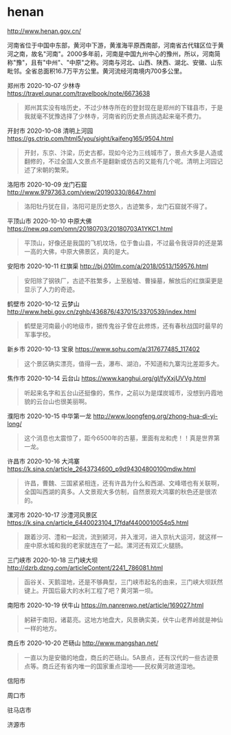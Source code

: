 # henan

http://www.henan.gov.cn/

河南省位于中国中东部，黄河中下游，黄淮海平原西南部，河南省古代辖区位于黄河之南，故名"河南"。2000多年前，河南是中国九州中心的豫州，所以，河南简称"豫"，且有"中州"、"中原"之称。河南与河北、山西、陕西、湖北、安徽、山东毗邻。全省总面积16.7万平方公里。黄河流经河南境内700多公里。

郑州市 2020-10-07 少林寺 https://travel.qunar.com/travelbook/note/6673638

> 郑州其实没有啥历史，不过少林寺所在的登封现在是郑州的下辖县市，于是我就毫不犹豫选择了少林寺，河南省的历史景点挑选起来毫不费力。

开封市 2020-10-08 清明上河园 https://gs.ctrip.com/html5/you/sight/kaifeng165/9504.html

> 开封，东京、汴梁，历史古都，现如今沦为三线城市了，景点大多是人造或翻修的，不过全国人文景点不是翻新或仿古的又能有几个呢。清明上河园记述了宋朝的繁荣。

洛阳市 2020-10-09 龙门石窟 http://www.9797363.com/view/20190330/8647.html

> 洛阳牡丹犹在目，洛阳可是历史悠久，古迹繁多，龙门石窟就不得了。

平顶山市 2020-10-10 中原大佛 https://new.qq.com/omn/20180703/20180703A1YKC1.html

> 平顶山，好像还是我国的飞机坟场，位于鲁山县，不过最令我讶异的还是第一高的大佛，中原大佛景区，真的是大。

安阳市 2020-10-11 红旗渠 http://bj.010lm.com/a/2018/0513/159576.html

> 安阳除了钢铁厂，古迹不胜繁多，上至殷墟、曹操墓，解放后的红旗渠更是显示了人力的奇迹。

鹤壁市 2020-10-12 云梦山 http://www.hebi.gov.cn/zghb/436876/437015/3370539/index.html

> 鹤壁是河南最小的地级市，据传鬼谷子曾在此修炼，还有春秋战国时最早的军事学校。

新乡市 2020-10-13 宝泉 https://www.sohu.com/a/317677485_117402

> 这个景区确实漂亮，值得一去，瀑布、湖泊，不知道和九寨沟比差距多大。

焦作市 2020-10-14 云台山 https://www.kanghui.org/gl/fyXxjUVVg.html

> 听起来名字和五台山还挺像的，焦作，之前以为是煤炭城市，没想到丹霞地貌的云台山也很美丽啊。

濮阳市 2020-10-15 中华第一龙 http://www.loongfeng.org/zhong-hua-di-yi-long/

> 这个消息也太震惊了，距今6500年的古墓，里面有龙和虎！！真是世界第一龙。

许昌市 2020-10-16 大鸿寨 https://k.sina.cn/article_2643734600_p9d94304800100mdiw.html

> 许昌，曹魏、三国紧紧相连，还有许昌为什么和西湖、文峰塔也有关联啊，全国叫西湖的真多。人文景观大多仿制，自然景观大鸿寨的秋色还是很浓的。

漯河市 2020-10-17 沙澧河风景区 https://k.sina.cn/article_6440023104_17fdaf4400010054q5.html

> 跟着沙河、澧和一起流，流到颍河，并入淮河，进入京杭大运河，就这样一座中原水城和我的老家就连在了一起。漯河还有双汇火腿肠。

三门峡市 2020-10-18 三门峡大坝 http://dzrb.dzng.com/articleContent/2241_786081.html

> 函谷关、天鹅湿地，还是不够典型，三门峡市起名的由来，三门峡大坝跃然键上。开国后最大的水利工程了吧？黄河第一坝。

南阳市 2020-10-19 伏牛山 https://m.nanrenwo.net/article/169027.html

> 躬耕于南阳，诸葛亮。这地方地盘大，风景确实美，伏牛山老界岭就是神仙一样的地方。

商丘市 2020-10-20 芒砀山 http://www.mangshan.net/

> 一直以为是安徽的地盘，商丘的芒砀山。5A景点，还有汉代的一些古迹景点等。商丘还有省内唯一的国家重点湿地——民权黄河故道湿地。

信阳市

周口市

驻马店市

济源市